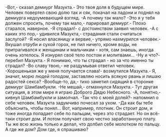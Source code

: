   -Вот,- сказал демиург Мазукта.- Это твоя доля в будущем мире.
Человек повертел свою долю так и сяк, покачал на ладони и поднял на демиурга недоумевающий взгляд.
-А почему так мало?
-Это я у тебя должен спросить, почему так мало,- парировал демиург.- Плохо старался, наверное.
-Я страдал!- с достоинством заявил человек.
-А с каких это пор,- удивился Мазукта,- страдания стали считаться заслугой?
-Я носил власяницу и вервие,- упрямо нахмурился человек.- Вкушал отруби и сухой горох, не пил ничего, кроме воды, не притрагивался к женщинам и мальчикам - хотя, сам знаешь, иногда очень хотелось. Я изнурял своё тело постом и молитвами...
-Ну и что?- перебил Мазукта.- Я понимаю, что ты страдал - но за что именно ты страдал?
-Во славу твою,- не раздумывая ответил человек.
-Хорошенькая же у меня получается слава!- возмутился Мазукта.- Я, значит, морю людей голодом, заставляю носить всякую рвань и лишаю радостей секса?
-Вообще-то, да,- тихо заметил сидящий в сторонке демиург Шамбамбукли.
-Не мешай,- отмахнулся Мазукта.- Тут другая ситуация, в этом мире я играю Доброго Дядю Небесного.
-А, понятно,- кивнул Шамбамбукли и замолчал.
-Так что с моей долей?- напомнил о себе человек.
Мазукта задумчиво почесал за ухом.
-Да как бы тебе объяснить, чтобы понял... Вот, например, плотник. Он строит дом, и тоже иногда попадает себе по пальцам, через это страдает. Но он всё-таки строит дом. И потом получает свою честно заработанную плату. Ты же всю жизнь только и делал, что долбил себе молотком по пальцу. А где же дом? Дом где, я спрашиваю?      